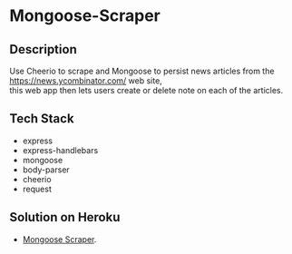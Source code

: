 # Mongoose-Scraper

## Description
Use Cheerio to scrape and Mongoose to persist news articles from the https://news.ycombinator.com/ web site,  
this web app then lets users create or delete note on each of the articles. 
  
 ## Tech Stack
 
* express
* express-handlebars
* mongoose
* body-parser
* cheerio
* request
 
 
 ## Solution on Heroku
 - [Mongoose Scraper](https:.com).
 
